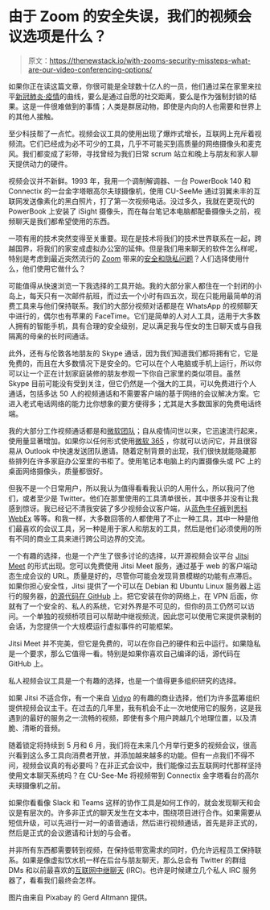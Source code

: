 # 由于 Zoom 的安全失误，我们的视频会议选项是什么？

> 原文：<https://thenewstack.io/with-zooms-security-missteps-what-are-our-video-conferencing-options/>

如果你正在读这篇文章，你很可能是全球数十亿人的一员，他们通过呆在家里来拉平[新冠肺炎·疫情](https://www.cdc.gov/coronavirus/2019-ncov/index.html)的曲线，要么是通过自愿的社交距离，要么是作为强制封锁的结果。这是一件很难做到的事情；人类是群居动物，即使是内向的人也需要和世界上的其他人接触。

至少科技帮了一点忙。视频会议工具的使用出现了爆炸式增长，互联网上充斥着视频流。它们已经成为必不可少的工具，几乎不可能买到高质量的网络摄像头和麦克风。我们都变成了彩带，寻找曾经为我们日常 scrum 站立和晚上与朋友和家人聊天提供动力的硬件。

视频会议并不新鲜。1993 年，我用一个调制解调器、一台 PowerBook 140 和 Connectix 的一台金字塔眼高尔夫球摄像机，使用 CU-SeeMe 通过羽翼未丰的互联网发送像素化的黑白照片，打了第一次视频电话。没过多久，我就在更现代的 PowerBook 上安装了 iSight 摄像头，而在每台笔记本电脑都配备摄像头之前，视频聊天是我们都希望使用的东西。

一项有用的技术突然变得至关重要。现在是技术将我们的技术世界联系在一起，跨越国界，将我们的家变成虚拟办公室的延伸。但是我们用来聊天的软件怎么样呢，特别是考虑到最近突然流行的 [Zoom](https://zoom.us/) 带来的[安全和隐私问题](https://thenewstack.io/how-to-protect-your-virtual-meetings-from-zoombombing/)？人们选择使用什么，他们使用它做什么？

可能值得从快速浏览一下我选择的工具开始。我的大部分家人都住在一个封闭的小岛上，每天只有一次邮件航班，而过去一个小时有四五次，现在只能用最简单的消费工具来与他们保持联系。我们的大部分视频对话都是在 WhatsApp 的视频聊天中进行的，偶尔也有苹果的 FaceTime。它们是简单的人对人工具，适用于大多数人拥有的智能手机，具有合理的安全级别，足以满足我与侄女的生日聊天或与自我隔离的母亲的长时间通话。

此外，还有与伦敦各地朋友的 Skype 通话，因为我们知道我们都将拥有它，它是免费的，而且在大多数情况下是安全的。它可以在个人电脑或手机上运行，所以你可以让一个正在计划家庭装修的朋友参观一下你自己家里的类似项目。虽然 Skype 目前可能没有受到关注，但它仍然是一个强大的工具，可以免费进行个人通话，包括多达 50 人的视频通话和不需要客户端的基于网络的会议解决方案。它进入老式电话网络的能力比你想象的要方便得多；尤其是大多数国家的免费电话终端。

我的大部分工作视频通话都是和[微软团队](https://products.office.com/en-us/microsoft-teams/group-chat-software)；自从疫情问世以来，它迅速流行起来，使用量显著增加。如果你以任何形式使用[微软 365](https://www.office.com/) ，你就可以访问它，并且很容易从 Outlook 中快速发送团队邀请。随着定制背景的出现，我们很快就能隐藏那些排列在许多家庭办公室里的书柜了。使用笔记本电脑上的内置摄像头或 PC 上的桌面网络摄像头，质量都很好。

但我不是一个日常用户，所以我认为值得看看我认识的人用什么，所以我问了他们，或者至少是 Twitter。他们在那里使用的工具清单很长，其中很多并没有让我感到惊讶。我已经记不清我安装了多少视频会议客户端，从[蓝色牛仔裤](https://www.bluejeans.com/)到[思科 WebEx](https://www.webex.com/) 等等。和我一样，大多数回答的人都使用了不止一种工具，其中一种是他们最喜欢的会议工具，另一种是用于家人和朋友的工具，然后是他们必须使用的所有不同的商业工具来进行跨公司边界的交流。

一个有趣的选择，也是一个产生了很多讨论的选择，以开源视频会议平台 [Jitsi Meet](https://meet.jit.si/) 的形式出现。您可以免费使用 Jitsi Meet 服务，通过基于 web 的客户端动态生成会议的 URL。质量是好的，尽管你可能会发现背景模糊的功能有点滞后。如果你担心安全性，Jitsi 提供了一个可以在 Debian 和 Ubuntu Linux 服务器上运行的服务器，[的源代码在 GitHub](https://github.com/jitsi/jitsi-meet) 上。把它安装在你的网络上，在 VPN 后面，你就有了一个安全的、私人的系统，它对外界是不可见的，但你的员工仍然可以访问。一个单独的视频桥项目可以帮助中继视频流，因此您可以使用它来提供录制的会话，为您提供一个大规模运行虚拟事件的可能框架。

Jitsi Meet 并不完美，但它是免费的，可以在你自己的硬件和云中运行。如果隐私是一个要求，那么它值得一看。特别是如果你喜欢自己编译的话，源代码在 GitHub 上。

私人视频会议工具是一个有趣的选择，也是一个值得更多组织研究的选择。

如果 Jitsi 不适合你，有一个来自 [Vidyo](https://www.vidyo.com/) 的有趣的商业选择，他们为许多蓝筹组织提供视频会议主干。在过去的几年里，我有机会不止一次地使用它的服务，这是我遇到的最好的服务之一:流畅的视频，即使有多个用户跨越几个地理位置，以及清脆、清晰的音频。

随着锁定将持续到 5 月和 6 月，我们将在未来几个月举行更多的视频会议，很高兴看到这么多工具向消费者开放，并添加越来越多的功能。但有一点我们不得不问，视频会议真的有必要吗？在非正式会议中，我们能像过去互联网时代那样坚持使用文本聊天系统吗？在 CU-See-Me 将视频带到 Connectix 金字塔看台的高尔夫球摄像机之前。

如果你看看像 Slack 和 Teams 这样的协作工具是如何工作的，就会发现聊天和会议是有层次的。许多非正式的聊天发生在文本中，围绕项目进行合作。如果需要从短信升级，可以先进行一对一的语音通话，然后进行视频通话，首先是非正式的，然后是正式的会议邀请和计划的与会者。

并非所有东西都需要转到视频，在保持低带宽需求的同时，仍允许远程员工保持联系。如果是像虚拟饮水机一样在后台与朋友聊天，那么总会有 Twitter 的群组 DMs 和以前最喜欢的[互联网中继聊天](http://www.irchelp.org/) (IRC)。也许是时候建立几个私人 IRC 服务器了，看看我们最终会怎样。

图片由来自 Pixabay 的 Gerd Altmann 提供。

<svg xmlns:xlink="http://www.w3.org/1999/xlink" viewBox="0 0 68 31" version="1.1"><title>Group</title> <desc>Created with Sketch.</desc></svg>